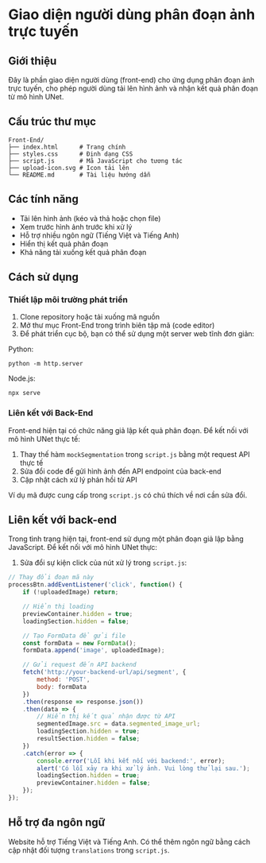 # Giao diện người dùng phân đoạn ảnh trực tuyến

## Giới thiệu
Đây là phần giao diện người dùng (front-end) cho ứng dụng phân đoạn ảnh trực tuyến, cho phép người dùng tải lên hình ảnh và nhận kết quả phân đoạn từ mô hình UNet.

## Cấu trúc thư mục
```
Front-End/
├── index.html      # Trang chính
├── styles.css      # Định dạng CSS
├── script.js       # Mã JavaScript cho tương tác
├── upload-icon.svg # Icon tải lên
└── README.md       # Tài liệu hướng dẫn
```

## Các tính năng
- Tải lên hình ảnh (kéo và thả hoặc chọn file)
- Xem trước hình ảnh trước khi xử lý
- Hỗ trợ nhiều ngôn ngữ (Tiếng Việt và Tiếng Anh)
- Hiển thị kết quả phân đoạn
- Khả năng tải xuống kết quả phân đoạn

## Cách sử dụng

### Thiết lập môi trường phát triển
1. Clone repository hoặc tải xuống mã nguồn
2. Mở thư mục Front-End trong trình biên tập mã (code editor)
3. Để phát triển cục bộ, bạn có thể sử dụng một server web tĩnh đơn giản:

Python:
```
python -m http.server
```

Node.js:
```
npx serve
```

### Liên kết với Back-End
Front-end hiện tại có chức năng giả lập kết quả phân đoạn. Để kết nối với mô hình UNet thực tế:

1. Thay thế hàm `mockSegmentation` trong `script.js` bằng một request API thực tế
2. Sửa đổi code để gửi hình ảnh đến API endpoint của back-end
3. Cập nhật cách xử lý phản hồi từ API

Ví dụ mã được cung cấp trong `script.js` có chú thích về nơi cần sửa đổi.

## Liên kết với back-end

Trong tình trạng hiện tại, front-end sử dụng một phân đoạn giả lập bằng JavaScript. Để kết nối với mô hình UNet thực:

1. Sửa đổi sự kiện click của nút xử lý trong `script.js`:
```javascript
// Thay đổi đoạn mã này
processBtn.addEventListener('click', function() {
    if (!uploadedImage) return;

    // Hiển thị loading
    previewContainer.hidden = true;
    loadingSection.hidden = false;

    // Tạo FormData để gửi file
    const formData = new FormData();
    formData.append('image', uploadedImage);

    // Gửi request đến API backend
    fetch('http://your-backend-url/api/segment', {
        method: 'POST',
        body: formData
    })
    .then(response => response.json())
    .then(data => {
        // Hiển thị kết quả nhận được từ API
        segmentedImage.src = data.segmented_image_url;
        loadingSection.hidden = true;
        resultSection.hidden = false;
    })
    .catch(error => {
        console.error('Lỗi khi kết nối với backend:', error);
        alert('Có lỗi xảy ra khi xử lý ảnh. Vui lòng thử lại sau.');
        loadingSection.hidden = true;
        previewContainer.hidden = false;
    });
});
```

## Hỗ trợ đa ngôn ngữ
Website hỗ trợ Tiếng Việt và Tiếng Anh. Có thể thêm ngôn ngữ bằng cách cập nhật đối tượng `translations` trong `script.js`. 